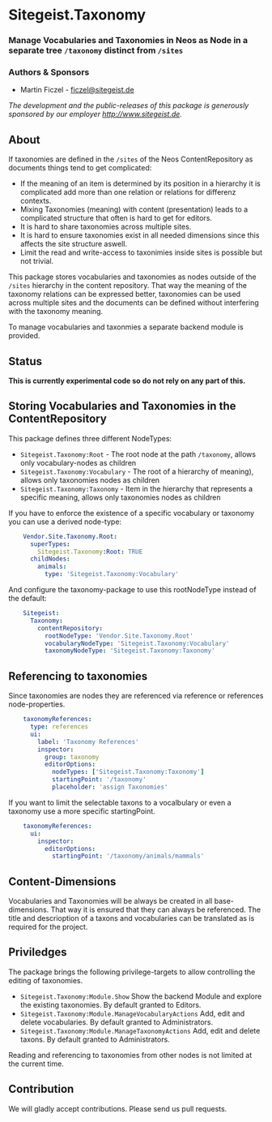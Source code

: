 # Sitegeist.Taxonomy
### Manage Vocabularies and Taxonomies in Neos as Node in a separate tree `/taxonomy` distinct from `/sites`

### Authors & Sponsors

* Martin Ficzel - ficzel@sitegeist.de

*The development and the public-releases of this package is generously sponsored by our employer http://www.sitegeist.de.*

## About 

If taxonomies are defined in the `/sites` of the Neos ContentRepository as documents things tend to get complicated:
 - If the meaning of an item is determined by its position in a hierarchy it is complicated add more than one relation or relations for differenz contexts.
 - Mixing Taxonomies (meaning) with content (presentation) leads to a complicated structure that often is hard to get 
   for editors. 
 - It is hard to share taxonomies across multiple sites.
 - It is hard to ensure taxonomies exist in all needed dimensions since this affects the site structure aswell.
 - Limit the read and write-access to taxonimies inside sites is possible but not trivial.

This package stores vocabularies and taxonomies as nodes outside of the `/sites` hierarchy in the content repository. That 
way the meaning of the taxonomy relations can be expressed better, taxonomies can be used across multiple sites and the 
documents can be defined without interfering with the taxonomy meaning.

To manage vocabularies and taxonmies a separate backend module is provided. 

## Status

**This is currently experimental code so do not rely on any part of this.**


## Storing Vocabularies and Taxonomies in the ContentRepository

This package defines three different NodeTypes:

- `Sitegeist.Taxonomy:Root` - The root node at the path `/taxonomy`, allows only vocabulary-nodes as children   
- `Sitegeist.Taxonomy:Vocabulary` - The root of a hierarchy of meaning), allows only taxonomies nodes as children   
- `Sitegeist.Taxonomy:Taxonomy` - Item in the hierarchy that represents a specific meaning, allows only taxonomies nodes as children   

If you have to enforce the existence of a specific vocabulary or taxonomy you can use a derived node-type:

```YAML
    Vendor.Site.Taxonomy.Root:
      superTypes:
        Sitegeist.Taxonomy:Root: TRUE
      childNodes:
        animals:
          type: 'Sitegeist.Taxonomy:Vocabulary'
```

And configure the taxonomy-package to use this rootNodeType instead of the default:

```YAML
    Sitegeist:
      Taxonomy:
        contentRepository:
          rootNodeType: 'Vendor.Site.Taxonomy.Root'
          vocabularyNodeType: 'Sitegeist.Taxonomy:Vocabulary'
          taxonomyNodeType: 'Sitegeist.Taxonomy:Taxonomy'
```

## Referencing to taxonomies

Since taxonomies are nodes they are referenced via reference or references node-properties.

```YAML
    taxonomyReferences:
      type: references
      ui:
        label: 'Taxonomy References'
        inspector:
          group: taxonomy
          editorOptions:
            nodeTypes: ['Sitegeist.Taxonomy:Taxonomy']
            startingPoint: '/taxonomy'
            placeholder: 'assign Taxonomies'
```

If you want to limit the selectable taxons to a vocalbulary or even a taxonomy use a more specific startingPoint.

```YAML
    taxonomyReferences:
      ui:
        inspector:
          editorOptions:
            startingPoint: '/taxonomy/animals/mammals'
```

## Content-Dimensions 

Vocabularies and Taxonomies will be always be created in all base-dimensions. That way it is ensured that they can 
always be referenced. The title and descrioption of a taxons and vocabularies can be translated as is required for
the project.    

## Priviledges

The package brings the following privilege-targets to allow controlling the editing of taxonomies.

- `Sitegeist.Taxonomy:Module.Show` Show the backend Module and explore the existing taxonomies. By default granted to Editors. 
- `Sitegeist.Taxonomy:Module.ManageVocabularyActions` Add, edit and delete vocabularies. By default granted to Administrators. 
- `Sitegeist.Taxonomy:Module.ManageTaxonomyActions` Add, edit and delete taxons. By default granted to Administrators. 

Reading and referencing to taxonomies from other nodes is not limited at the current time. 

## Contribution

We will gladly accept contributions. Please send us pull requests.
